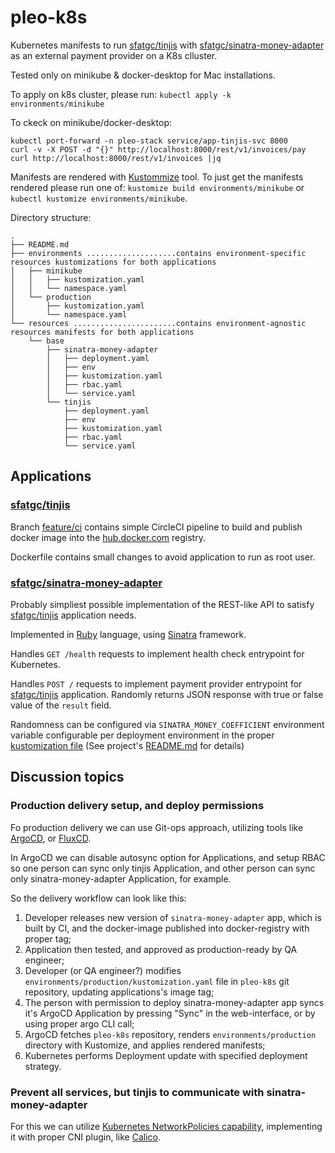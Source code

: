 # pleo-k8s

Kubernetes manifests to run [sfatgc/tinjis](https://github.com/sfatgc/tinjis) with [sfatgc/sinatra-money-adapter](https://github.com/sfatgc/sinatra-money-adapter) as an external payment provider on a K8s clluster.

Tested only on minikube & docker-desktop for Mac installations.

To apply on k8s cluster, please run: `kubectl apply -k environments/minikube`

To ckeck on minikube/docker-desktop:
```
kubectl port-forward -n pleo-stack service/app-tinjis-svc 8000
curl -v -X POST -d "{}" http://localhost:8000/rest/v1/invoices/pay
curl http://localhost:8000/rest/v1/invoices |jq
```

Manifests are rendered with [Kustommize](https://kustomize.io/) tool. To just get the manifests rendered please run one of: `kustomize build environments/minikube` or `kubectl kustomize environments/minikube`.

Directory structure:
```
.
├── README.md
├── environments ....................contains environment-specific resources kustomizations for both applications
│   ├── minikube
│   │   ├── kustomization.yaml
│   │   └── namespace.yaml
│   └── production
│       ├── kustomization.yaml
│       └── namespace.yaml
└── resources .......................contains environment-agnostic resources manifests for both applications
    └── base
        ├── sinatra-money-adapter
        │   ├── deployment.yaml
        │   ├── env
        │   ├── kustomization.yaml
        │   ├── rbac.yaml
        │   └── service.yaml
        └── tinjis
            ├── deployment.yaml
            ├── env
            ├── kustomization.yaml
            ├── rbac.yaml
            └── service.yaml
```


## Applications

### [sfatgc/tinjis](https://github.com/sfatgc/tinjis)

Branch [feature/ci](https://github.com/sfatgc/tinjis/tree/feature/ci) contains simple CircleCI pipeline to build and publish docker image into the [hub.docker.com](hub.docker.com) registry.

Dockerfile contains small changes to avoid application to run as root user.

### [sfatgc/sinatra-money-adapter](https://github.com/sfatgc/sinatra-money-adapter)

Probably simpliest possible implementation of the REST-like API to satisfy [sfatgc/tinjis](https://github.com/sfatgc/tinjis) application needs.

Implemented in [Ruby](https://www.ruby-lang.org/en/) language, using [Sinatra](http://sinatrarb.com/) framework.

Handles `GET /health` requests to implement health check entrypoint for Kubernetes.

Handles `POST /` requests to implement payment provider entrypoint for [sfatgc/tinjis](https://github.com/sfatgc/tinjis) application. Randomly returns JSON response with true or false value of the `result` field.

Randomness can be configured via `SINATRA_MONEY_COEFFICIENT` environment variable configurable per deployment environment in the proper [kustomization file](environments/minikube/kustomization.yaml#L40) (See project's [README.md](https://github.com/sfatgc/sinatra-money-adapter/blob/main/README.md) for details)

## Discussion topics

### Production delivery setup, and deploy permissions

Fo production delivery we can use Git-ops approach, utilizing tools like [ArgoCD](https://argo-cd.readthedocs.io/en/stable/), or [FluxCD](https://fluxcd.io/).

In ArgoCD we can disable autosync option for Applications, and setup RBAC so one person can sync only tinjis Application, and other person can sync only sinatra-money-adapter Application, for example.

So the delivery workflow can look like this:
1. Developer releases new version of `sinatra-money-adapter` app, which is built by CI, and the docker-image published into docker-registry with proper tag;
2. Application then tested, and approved as production-ready by QA engineer;
3. Developer (or QA engineer?) modifies `environments/production/kustomization.yaml` file in `pleo-k8s` git repository, updating applications's image tag;
4. The person with permission to deploy sinatra-money-adapter app syncs it's ArgoCD Application by pressing "Sync" in the web-interface, or by using proper argo CLI call;
5. ArgoCD fetches `pleo-k8s` repository, renders `environments/production` directory with Kustomize, and applies rendered manifests;
6. Kubernetes performs Deployment update with specified deployment strategy.

### Prevent all services, but tinjis to communicate with sinatra-money-adapter

For this we can utilize [Kubernetes NetworkPolicies capability](https://kubernetes.io/docs/concepts/services-networking/network-policies/), implementing it with proper CNI plugin, like [Calico](https://projectcalico.docs.tigera.io/about/about-calico).

